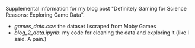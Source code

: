 Supplemental information for my blog post "Definitely Gaming for Science Reasons: Exploring Game Data".

- *games_data.csv*: the dataset I scraped from Moby Games
- *blog_2_data.ipynb*: my code for cleaning the data and exploring it (like I said. A pain.)
